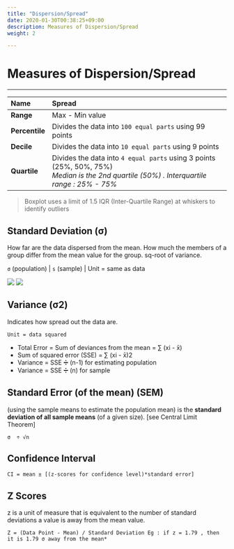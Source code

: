 ```yaml
---
title: "Dispersion/Spread"
date: 2020-01-30T00:38:25+09:00
description: Measures of Dispersion/Spread
weight: 2

---
```


# Measures of Dispersion/Spread
---


|Name | Spread |
|:---|:---|
| **Range** | Max - Min value |
| **Percentile** | Divides the data into `100 equal parts` using 99 points |
| **Decile** | Divides the data into `10 equal parts` using 9 points |
| **Quartile** | Divides the data into `4 equal parts` using 3 points (25%, 50%, 75%)  &nbsp; <br> *Median is the 2nd quartile (50%) . Interquartile range : 25% - 75%* |



> Boxplot uses a limit of 1.5 IQR (Inter-Quartile Range) at whiskers to identify outliers



## Standard Deviation (σ)
How far are the data dispersed from the mean. How much the members of a group differ from the mean value for the group. sq-root of variance.

`σ` (population) | `s`  (sample) | Unit = same as data


![](https://lh6.googleusercontent.com/vrNBhcqa4xn6GtU-0LmBDVuRKosSxe3NHnW1FM758FgYzPNnzP0jukINbQft_N73lmRAK9-F5xq4kjozpG_D5QRZf_06vBzcFqgpvnwta2pMs5OfiZluT-ozTHESyLuZvsnOgCyv)  ![](https://lh5.googleusercontent.com/UKkCzyH5GaYB00yOLoq4D0qcRQN00_qvqV49FGa7qLCKMLN5Hs54urW_9iqCs28yAWGxnlcdbCsqnsAMe_szaDBeAVJUqEUvn3D09-VYjGtfybpSd4GX5VrUG4a5sLPau2g85Zmj)



## Variance (σ2)
Indicates how spread out the data are.

`Unit = data squared`


- Total Error = Sum of deviances from the mean = ∑ (xi - x̄)
- Sum of squared error (SSE) = ∑ (xi - x̄)2
- Variance = SSE ➗ (n-1) for estimating population
- Variance = SSE ➗ (n)  for sample





## Standard Error (of the mean) (SEM)

(using the sample means to estimate the population mean) is the **standard deviation of all sample means** (of a given size). [see Central Limit Theorem]


`σ  ÷ √n`






## Confidence Interval

`CI = mean ± [(z-scores for confidence level)*standard error]`





## Z Scores

z is a unit of measure that is equivalent to the number of standard deviations a value is away from the mean value.  

`Z = (Data Point - Mean) / Standard Deviation Eg : if z = 1.79 , then it is 1.79 σ away from the mean*`
